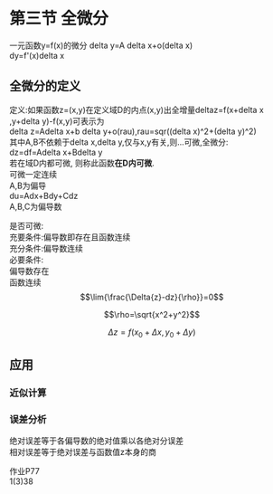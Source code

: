 # 第三节 全微分  
一元函数y=f(x)的微分
delta y=A delta x+o(delta x)  
dy=f'(x)delta x  
## 全微分的定义  
定义:如果函数z=(x,y)在定义域D的内点(x,y)出全增量deltaz=f(x+delta x ,y+delta y)-f(x,y)可表示为  
delta z=Adelta x+b delta y+o(rau),rau=sqr((delta x)^2+(delta y)^2)  
其中A,B不依赖于delta x,delta y,仅与x,y有关,则...可微,全微分:  
dz=df=Adelta x+Bdelta y  
若在域D内都可微, 则称此函数**在D内可微**.  
可微一定连续  
A,B为偏导  
du=Adx+Bdy+Cdz  
A,B,C为偏导数  

是否可微:  
充要条件:偏导数即存在且函数连续  
充分条件:偏导数连续  
必要条件:  
偏导数存在  
函数连续  
$$\lim{\frac{\Delta{z}-dz}{\rho}}=0$$

$$\rho=\sqrt{x^2+y^2}$$

$$\Delta{z}=f(x_0+\Delta{x},y_0+\Delta{y})$$



## 应用  
### 近似计算  

### 误差分析
绝对误差等于各偏导数的绝对值乘以各绝对分误差  
相对误差等于绝对误差与函数值z本身的商  

作业P77  
1(3)38
